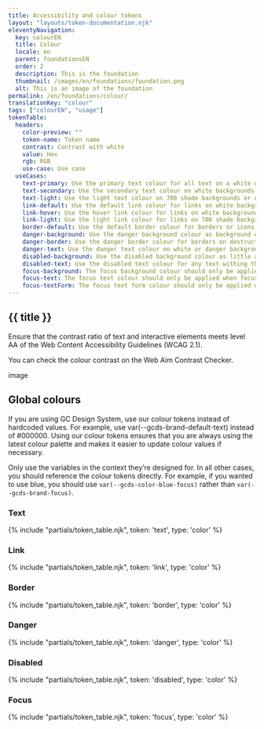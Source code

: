 ```yaml
---
title: Accessibility and colour tokens
layout: "layouts/token-documentation.njk"
eleventyNavigation:
  key: colourEN
  title: Colour
  locale: en
  parent: foundationsEN
  order: 2
  description: This is the foundation
  thumbnail: /images/en/foundations/foundation.png
  alt: This is an image of the foundation
permalink: /en/foundations/colour/
translationKey: "colour"
tags: ["colourEN", "usage"]
tokenTable:
  headers:
    color-preview: ""
    token-name: Token name
    contrast: Contrast with white
    value: Hex
    rgb: RGB
    use-case: Use case
  useCases:
    text-primary: Use the primary text colour for all text on a white or 100 shade background.
    text-secondary: Use the secondary text colour on white backgrounds only. Only use it to contrast with primary text.
    text-light: Use the light text colour on 700 shade backgrounds or darker.
    link-default: Use the default link colour for links on white backgrounds.
    link-hover: Use the hover link colour for links on white backgrounds.
    link-light: Use the light link colour for links on 700 shade backgrounds or darker.
    border-default: Use the default border colour for borders or icons on a white background.
    danger-background: Use the danger background colour as background emphasis on destructive actions or critical feedback.
    danger-border: Use the danger border colour for borders on destructive actions or critical feedback.
    danger-text: Use the danger text colour on white or danger backgrounds to put emphasis on destructive actions or critical feedback.
    disabled-background: Use the disabled background colour as little as possible. If you have to disable an interactive element, use the disabled colour as a background.
    disabled-text: Use the disabled text colour for any text withing the disabled component.
    focus-background: The focus background colour should only be applied when focusing on an interactive element.
    focus-text: The focus text colour should only be applied when focusing on an interactive element.
    focus-textForm: The focus text form colour should only be applied when focusing on form elements. Do not use this token for elements that aren’t form elements.
---
```


## {{ title }}

Ensure that the contrast ratio of text and interactive elements meets level AA of the Web Content Accessibility Guidelines (WCAG 2.1).

You can check the colour contrast on the Web Aim Contrast Checker.

image

## Global colours

If you are using GC Design System, use our colour tokens instead of hardcoded values. For example, use var(--gcds-brand-default-text) instead of #000000. Using our colour tokens ensures that you are always using the latest colour palette and makes it easier to update colour values if necessary.

Only use the variables in the context they’re designed for. In all other cases, you should reference the colour tokens directly. For example, if you wanted to use blue, you should use `var(--gcds-color-blue-focus)` rather than `var(--gcds-brand-focus)`.


### Text

{% include "partials/token_table.njk", token: 'text', type: 'color' %}

### Link

{% include "partials/token_table.njk", token: 'link', type: 'color' %}

### Border

{% include "partials/token_table.njk", token: 'border', type: 'color' %}

### Danger

{% include "partials/token_table.njk", token: 'danger', type: 'color' %}

### Disabled

{% include "partials/token_table.njk", token: 'disabled', type: 'color' %}

### Focus

{% include "partials/token_table.njk", token: 'focus', type: 'color' %}
